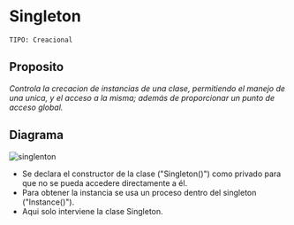 # Singleton

```
TIPO: Creacional
```
## Proposito
_Controla la crecacion de instancias de una clase, permitiendo el manejo de una unica, y el acceso a la misma;_
_además de proporcionar un punto de acceso global._

## Diagrama


![singlenton](https://user-images.githubusercontent.com/42217739/46635590-9ab5e400-cb1a-11e8-9465-c331a57a4116.jpg)

* Se declara el constructor de la clase ("Singleton()") como privado para que no se pueda accedere directamente a él.
* Para obtener la instancia se usa un proceso dentro del singleton ("Instance()").
* Aqui solo interviene la clase Singleton.
